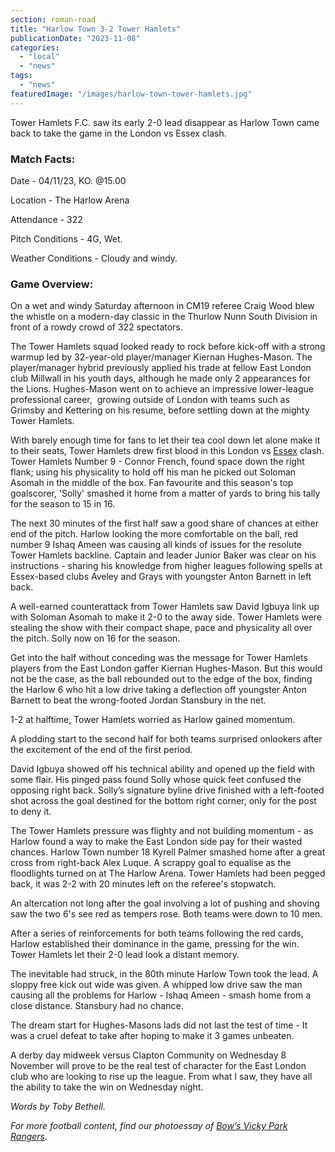 ```yaml
---
section: roman-road
title: "Harlow Town 3-2 Tower Hamlets"
publicationDate: "2023-11-08"
categories: 
  - "local"
  - "news"
tags: 
  - "news"
featuredImage: "/images/harlow-town-tower-hamlets.jpg"
---
```


Tower Hamlets F.C. saw its early 2-0 lead disappear as Harlow Town came back to take the game in the London vs Essex clash.

### Match Facts:

Date - 04/11/23, KO. @15.00

Location - The Harlow Arena

Attendance - 322

Pitch Conditions - 4G, Wet.

Weather Conditions - Cloudy and windy.

### Game Overview:

On a wet and windy Saturday afternoon in CM19 referee Craig Wood blew the whistle on a modern-day classic in the Thurlow Nunn South Division in front of a rowdy crowd of 322 spectators.

The Tower Hamlets squad looked ready to rock before kick-off with a strong warmup led by 32-year-old player/manager Kiernan Hughes-Mason. The player/manager hybrid previously applied his trade at fellow East London club Millwall in his youth days, although he made only 2 appearances for the Lions. Hughes-Mason went on to achieve an impressive lower-league professional career,  growing outside of London with teams such as Grimsby and Kettering on his resume, before settling down at the mighty Tower Hamlets. 

With barely enough time for fans to let their tea cool down let alone make it to their seats, Tower Hamlets drew first blood in this London vs [Essex](https://romanroadlondon.com/is-essex-cockney/) clash. Tower Hamlets Number 9 - Connor French, found space down the right flank; using his physicality to hold off his man he picked out Soloman Asomah in the middle of the box. Fan favourite and this season's top goalscorer, 'Solly' smashed it home from a matter of yards to bring his tally for the season to 15 in 16.

The next 30 minutes of the first half saw a good share of chances at either end of the pitch. Harlow looking the more comfortable on the ball, red number 9 Ishaq Ameen was causing all kinds of issues for the resolute Tower Hamlets backline. Captain and leader Junior Baker was clear on his instructions - sharing his knowledge from higher leagues following spells at Essex-based clubs Aveley and Grays with youngster Anton Barnett in left back. 

A well-earned counterattack from Tower Hamlets saw David Igbuya link up with Soloman Asomah to make it 2-0 to the away side. Tower Hamlets were stealing the show with their compact shape, pace and physicality all over the pitch. Solly now on 16 for the season.

Get into the half without conceding was the message for Tower Hamlets players from the East London gaffer Kiernan Hughes-Mason. But this would not be the case, as the ball rebounded out to the edge of the box, finding the Harlow 6 who hit a low drive taking a deflection off youngster Anton Barnett to beat the wrong-footed Jordan Stansbury in the net. 

1-2 at halftime, Tower Hamlets worried as Harlow gained momentum.

A plodding start to the second half for both teams surprised onlookers after the excitement of the end of the first period. 

David Igbuya showed off his technical ability and opened up the field with some flair. His pinged pass found Solly whose quick feet confused the opposing right back. Solly’s signature byline drive finished with a left-footed shot across the goal destined for the bottom right corner, only for the post to deny it. 

The Tower Hamlets pressure was flighty and not building momentum - as Harlow found a way to make the East London side pay for their wasted chances. Harlow Town number 18 Kyrell Palmer smashed home after a great cross from right-back Alex Luque. A scrappy goal to equalise as the floodlights turned on at The Harlow Arena. Tower Hamlets had been pegged back, it was 2-2 with 20 minutes left on the referee's stopwatch.

An altercation not long after the goal involving a lot of pushing and shoving saw the two 6's see red as tempers rose. Both teams were down to 10 men.

After a series of reinforcements for both teams following the red cards, Harlow established their dominance in the game, pressing for the win. Tower Hamlets let their 2-0 lead look a distant memory.

The inevitable had struck, in the 80th minute Harlow Town took the lead. A sloppy free kick out wide was given. A whipped low drive saw the man causing all the problems for Harlow - Ishaq Ameen - smash home from a close distance. Stansbury had no chance.

The dream start for Hughes-Masons lads did not last the test of time - It was a cruel defeat to take after hoping to make it 3 games unbeaten. 

A derby day midweek versus Clapton Community on Wednesday 8 November will prove to be the real test of character for the East London club who are looking to rise up the league. From what I saw, they have all the ability to take the win on Wednesday night.

_Words by Toby Bethell._

  
_For more football content, find our photoessay of_ [_Bow’s Vicky Park Rangers_](https://romanroadlondon.com/girls-football-vicky-park-rangers-photoessay/)_._

